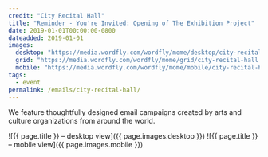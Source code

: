 ```yaml
---
credit: "City Recital Hall"
title: "Reminder - You're Invited: Opening of The Exhibition Project"
date: 2019-01-01T00:00:00-0800
dateadded: 2019-01-01
images:
  desktop: "https://media.wordfly.com/wordfly/mome/desktop/city-recital-hall.jpg"
  grid: "https://media.wordfly.com/wordfly/mome/grid/city-recital-hall.jpg"
  mobile: "https://media.wordfly.com/wordfly/mome/mobile/city-recital-hall.jpg"
tags:
  - event
permalink: /emails/city-recital-hall/
---
```

We feature thoughtfully designed email campaigns created by arts and culture organizations from around the world.

![{{ page.title }} – desktop view]({{ page.images.desktop }})
![{{ page.title }} – mobile view]({{ page.images.mobile }})
